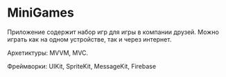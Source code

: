 # MiniGames
Приложение содержит набор игр для игры в компании друзей. Можно играть как на одном устройстве, так и через интернет.

Архетиктуры: MVVM, MVC.

Фреймворки: UIKit, SpriteKit, MessageKit, Firebase
